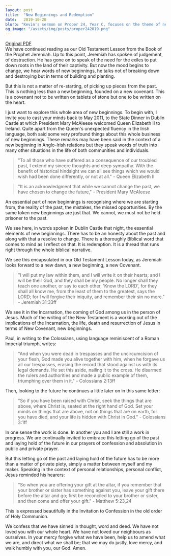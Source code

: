 ```yaml
---
layout: post
title:  "New Beginnings and Redemption"
date:   2019-10-20
blurb: "Kevin's sermon on Proper 24, Year C, focuses on the theme of new beginnings, anchored in the biblical narrative of redemption. He reflects on the need for honesty about the past and a resolve to change, drawing parallels between personal and communal transformation. The sermon emphasizes the new covenant written on the heart, as prophesied by Jeremiah, and the transformative power of Christ's incarnation, death, and resurrection."
og_image: "/assets/img/posts/proper242019.png"
---
```

[Original PDF](/assets/pdf/proper242019.pdf)    
We have continued reading as our Old Testament Lesson from the Book of the Prophet Jeremiah. Up to this point, Jeremiah has spoken of judgement, of destruction. He has gone on to speak of the need for the exiles to put down roots in the land of their captivity. But now the mood begins to change, we hear words of new beginnings, he talks not of breaking down and destroying but in terms of building and planting.

But this is not a matter of re-starting, of picking up pieces from the past. This is nothing less than a new beginning, founded on a new covenant. This is a covenant not to be written on tablets of stone but one to be written on the heart.

I just want to explore this whole area of new beginnings. To begin with, I invite you to cast your minds back to May 2011, to the State Dinner in Dublin Castle at which President Mary McAleese welcomed Queen Elizabeth II to Ireland. Quite apart from the Queen's unexpected fluency in the Irish language, both said some very profound things about this whole business of new beginnings. These remarks may have been said in the context of a new beginning in Anglo-Irish relations but they speak words of truth into many other situations in the life of both communities and individuals.

> "To all those who have suffered as a consequence of our troubled past, I extend my sincere thoughts and deep sympathy. With the benefit of historical hindsight we can all see things which we would wish had been done differently, or not at all." - Queen Elizabeth II

> "It is an acknowledgment that while we cannot change the past, we have chosen to change the future," - President Mary McAleese

An essential part of new beginnings is recognising where we are starting from, the reality of the past, the mistakes, the missed opportunities. By the same token new beginnings are just that. We cannot, we must not be held prisoner to the past.

We see here, in words spoken in Dublin Castle that night, the essential elements of new beginnings. There has to be an honesty about the past and along with that a resolve to change. There is a thoroughly Biblical word that comes to mind as I reflect on that. It is redemption. It is a thread that runs right through the whole biblical narrative.

We see this encapsulated in our Old Testament Lesson today, as Jeremiah looks forward to a new dawn, a new beginning, a new Covenant.

> "I will put my law within them, and I will write it on their hearts; and I will be their God, and they shall be my people. No longer shall they teach one another, or say to each other, 'Know the LORD', for they shall all know me, from the least of them to the greatest, says the LORD; for I will forgive their iniquity, and remember their sin no more." - Jeremiah 31:33ff

We see it in the Incarnation, the coming of God among us in the person of Jesus. Much of the writing of the New Testament is a working out of the implications of the Incarnation, the life, death and resurrection of Jesus in terms of New Covenant, new beginnings.

Paul, in writing to the Colossians, using language reminiscent of a Roman Imperial triumph, writes:

> "And when you were dead in trespasses and the uncircumcision of your flesh, God made you alive together with him, when he forgave us all our trespasses, erasing the record that stood against us with its legal demands. He set this aside, nailing it to the cross. He disarmed the rulers and authorities and made a public example of them, triumphing over them in it." - Colossians 2:13ff

Then, looking to the future he continues a little later on in this same letter:

> "So if you have been raised with Christ, seek the things that are above, where Christ is, seated at the right hand of God. Set your minds on things that are above, not on things that are on earth, for you have died, and your life is hidden with Christ in God." - Colossians 3:1ff

In one sense the work is done. In another you and I are still a work in progress. We are continually invited to embrace this letting go of the past and laying hold of the future in our prayers of confession and absolution in public and private prayer.

But this letting go of the past and laying hold of the future has to be more than a matter of private piety, simply a matter between myself and my maker. Speaking in the context of personal relationships, personal conflict, Jesus reminded his hearers:

> "So when you are offering your gift at the altar, if you remember that your brother or sister has something against you, leave your gift there before the altar and go; first be reconciled to your brother or sister, and then come and offer your gift." - Matthew 5:23,24

This is expressed beautifully in the Invitation to Confession in the old order of Holy Communion.

We confess that we have sinned in thought, word and deed. We have not loved you with our whole heart. We have not loved our neighbours as ourselves. In your mercy forgive what we have been, help us to amend what we are, and direct what we shall be; that we may do justly, love mercy, and walk humbly with you, our God. Amen.
